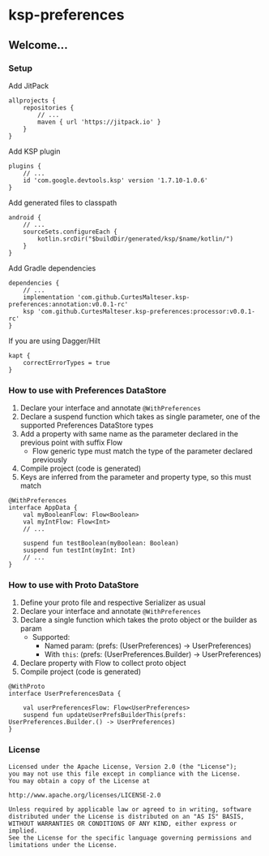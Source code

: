 # ksp-preferences

## Welcome...

### Setup

Add JitPack

```
allprojects {
    repositories {
        // ...
        maven { url 'https://jitpack.io' }
    }
}
```

Add KSP plugin

```
plugins {
    // ...
    id 'com.google.devtools.ksp' version '1.7.10-1.0.6'
}
```

Add generated files to classpath

```
android {
    // ...
    sourceSets.configureEach {
        kotlin.srcDir("$buildDir/generated/ksp/$name/kotlin/")
    }
}
```

Add Gradle dependencies

```
dependencies {
    // ...
    implementation 'com.github.CurtesMalteser.ksp-preferences:annotation:v0.0.1-rc'
    ksp 'com.github.CurtesMalteser.ksp-preferences:processor:v0.0.1-rc'
}
```

If you are using Dagger/Hilt

```
kapt {
    correctErrorTypes = true
}
```

### How to use with Preferences DataStore

1. Declare your interface and annotate `@WithPreferences`
2. Declare a suspend function which takes as single parameter, one of the supported Preferences
   DataStore
   types
3. Add a property with same name as the parameter declared in the previous point with suffix Flow
   - Flow generic type must match the type of the parameter declared previously
4. Compile project (code is generated)
5. Keys are inferred from the parameter and property type, so this must match

```
@WithPreferences
interface AppData {
    val myBooleanFlow: Flow<Boolean>
    val myIntFlow: Flow<Int>
    // ...

    suspend fun testBoolean(myBoolean: Boolean)
    suspend fun testInt(myInt: Int)
    // ...
}
```

### How to use with Proto DataStore

1. Define your proto file and respective Serializer as usual
2. Declare your interface and annotate `@WithPreferences`
3. Declare a single function which takes the proto object or the builder as param
    - Supported:
        - Named param: (prefs: (UserPreferences) -> UserPreferences)
        - With `this`: (prefs: (UserPreferences.Builder) -> UserPreferences)
4. Declare property with Flow to collect proto object
5. Compile project (code is generated)

```
@WithProto
interface UserPreferencesData {

    val userPreferencesFlow: Flow<UserPreferences>
    suspend fun updateUserPrefsBuilderThis(prefs: UserPreferences.Builder.() -> UserPreferences)
}
```

### License

```
Licensed under the Apache License, Version 2.0 (the "License");
you may not use this file except in compliance with the License.
You may obtain a copy of the License at

http://www.apache.org/licenses/LICENSE-2.0

Unless required by applicable law or agreed to in writing, software
distributed under the License is distributed on an "AS IS" BASIS,
WITHOUT WARRANTIES OR CONDITIONS OF ANY KIND, either express or implied.
See the License for the specific language governing permissions and
limitations under the License.
```